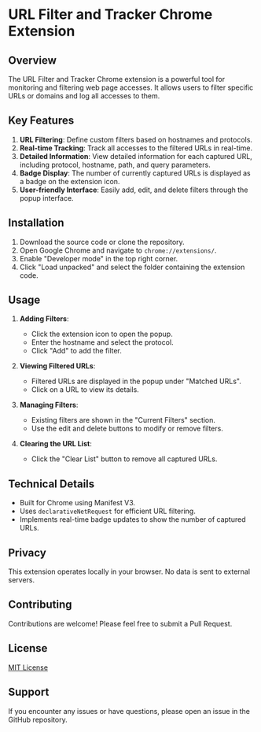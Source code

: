 # URL Filter and Tracker Chrome Extension

## Overview

The URL Filter and Tracker Chrome extension is a powerful tool for monitoring and filtering web page accesses. It allows users to filter specific URLs or domains and log all accesses to them.

## Key Features

1. **URL Filtering**: Define custom filters based on hostnames and protocols.
2. **Real-time Tracking**: Track all accesses to the filtered URLs in real-time.
3. **Detailed Information**: View detailed information for each captured URL, including protocol, hostname, path, and query parameters.
4. **Badge Display**: The number of currently captured URLs is displayed as a badge on the extension icon.
5. **User-friendly Interface**: Easily add, edit, and delete filters through the popup interface.

## Installation

1. Download the source code or clone the repository.
2. Open Google Chrome and navigate to `chrome://extensions/`.
3. Enable "Developer mode" in the top right corner.
4. Click "Load unpacked" and select the folder containing the extension code.

## Usage

1. **Adding Filters**: 
   - Click the extension icon to open the popup.
   - Enter the hostname and select the protocol.
   - Click "Add" to add the filter.

2. **Viewing Filtered URLs**:
   - Filtered URLs are displayed in the popup under "Matched URLs".
   - Click on a URL to view its details.

3. **Managing Filters**:
   - Existing filters are shown in the "Current Filters" section.
   - Use the edit and delete buttons to modify or remove filters.

4. **Clearing the URL List**:
   - Click the "Clear List" button to remove all captured URLs.

## Technical Details

- Built for Chrome using Manifest V3.
- Uses `declarativeNetRequest` for efficient URL filtering.
- Implements real-time badge updates to show the number of captured URLs.

## Privacy

This extension operates locally in your browser. No data is sent to external servers.

## Contributing

Contributions are welcome! Please feel free to submit a Pull Request.

## License

[MIT License](LICENSE)

## Support

If you encounter any issues or have questions, please open an issue in the GitHub repository.

